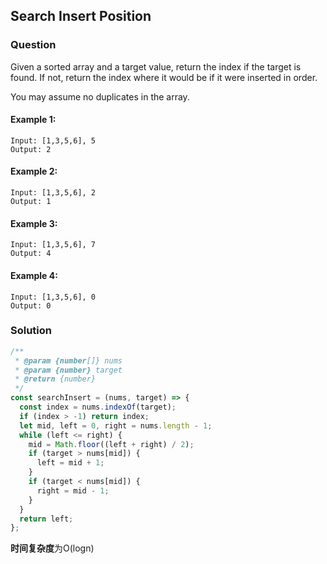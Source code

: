 ## Search Insert Position

### Question

Given a sorted array and a target value, return the index if the target is found. If not, return the index where it would be if it were inserted in order.

You may assume no duplicates in the array.

#### Example 1:

```shell
Input: [1,3,5,6], 5
Output: 2
```
#### Example 2:

```shell
Input: [1,3,5,6], 2
Output: 1
```
#### Example 3:

```shell
Input: [1,3,5,6], 7
Output: 4
```
#### Example 4:

```shell
Input: [1,3,5,6], 0
Output: 0
```

### Solution
```javascript
/**
 * @param {number[]} nums
 * @param {number} target
 * @return {number}
 */
const searchInsert = (nums, target) => {
  const index = nums.indexOf(target);
  if (index > -1) return index;
  let mid, left = 0, right = nums.length - 1;
  while (left <= right) {
    mid = Math.floor((left + right) / 2);
    if (target > nums[mid]) {
      left = mid + 1;
    }
    if (target < nums[mid]) {
      right = mid - 1;
    }
  }
  return left;
};
```
**时间复杂度**为O(logn)